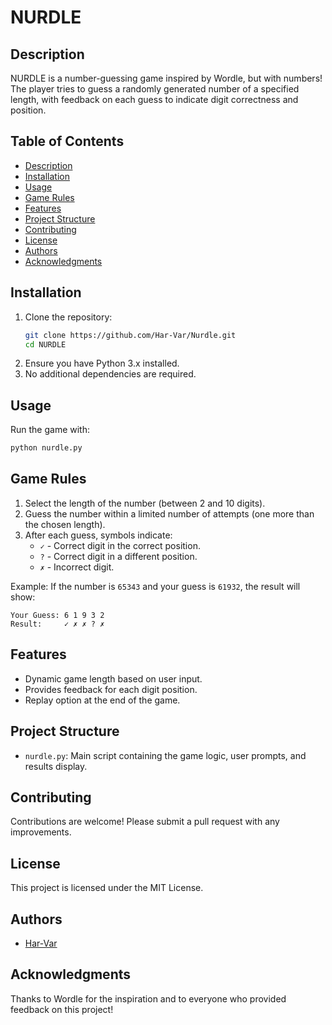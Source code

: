 
# NURDLE

## Description
NURDLE is a number-guessing game inspired by Wordle, but with numbers! The player tries to guess a randomly generated number of a specified length, with feedback on each guess to indicate digit correctness and position.

## Table of Contents
- [Description](#description)
- [Installation](#installation)
- [Usage](#usage)
- [Game Rules](#game-rules)
- [Features](#features)
- [Project Structure](#project-structure)
- [Contributing](#contributing)
- [License](#license)
- [Authors](#authors)
- [Acknowledgments](#acknowledgments)

## Installation
1. Clone the repository:
   ```bash
   git clone https://github.com/Har-Var/Nurdle.git
   cd NURDLE
   ```
2. Ensure you have Python 3.x installed.
3. No additional dependencies are required.

## Usage
Run the game with:
```bash
python nurdle.py
```

## Game Rules
1. Select the length of the number (between 2 and 10 digits).
2. Guess the number within a limited number of attempts (one more than the chosen length).
3. After each guess, symbols indicate:
   - `✓` - Correct digit in the correct position.
   - `?` - Correct digit in a different position.
   - `✗` - Incorrect digit.

Example:
If the number is `65343` and your guess is `61932`, the result will show:
```
Your Guess: 6 1 9 3 2
Result:     ✓ ✗ ✗ ? ✗
```

## Features
- Dynamic game length based on user input.
- Provides feedback for each digit position.
- Replay option at the end of the game.

## Project Structure
- `nurdle.py`: Main script containing the game logic, user prompts, and results display.

## Contributing
Contributions are welcome! Please submit a pull request with any improvements.

## License
This project is licensed under the MIT License.

## Authors
- [Har-Var](https://github.com/Har-Var)

## Acknowledgments
Thanks to Wordle for the inspiration and to everyone who provided feedback on this project!
